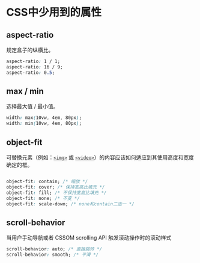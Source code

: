 # CSS中少用到的属性

## aspect-ratio

规定盒子的纵横比。

```css
aspect-ratio: 1 / 1;
aspect-ratio: 16 / 9;
aspect-ratio: 0.5;
```

## max / min

选择最大值 / 最小值。

```css
width: max(10vw, 4em, 80px);
width: min(10vw, 4em, 80px);
```

## object-fit

可替换元素（例如：[`<img>`](https://developer.mozilla.org/zh-CN/docs/Web/HTML/Element/img) 或 [`<video>`](https://developer.mozilla.org/zh-CN/docs/Web/HTML/Element/video)）的内容应该如何适应到其使用高度和宽度确定的框。

```css

object-fit: contain; /* 缩放 */
object-fit: cover; /* 保持宽高比填充 */
object-fit: fill; /* 不保持宽高比填充 */
object-fit: none; /* 不变 */
object-fit: scale-down; /* none和contain二选一 */
```

## scroll-behavior

当用户手动导航或者 CSSOM scrolling API 触发滚动操作时的滚动样式

```css
scroll-behavior: auto; /* 直接跳转 */
scroll-behavior: smooth; /* 平滑 */
```

